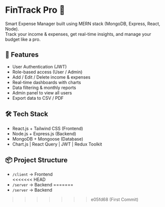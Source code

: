 # FinTrack Pro 💸

Smart Expense Manager built using MERN stack (MongoDB, Express, React, Node).  
Track your income & expenses, get real-time insights, and manage your budget like a pro.

## 🚀 Features
- User Authentication (JWT)
- Role-based access (User / Admin)
- Add / Edit / Delete income & expenses
- Real-time dashboards with charts
- Data filtering & monthly reports
- Admin panel to view all users
- Export data to CSV / PDF

## 🛠 Tech Stack
- React.js + Tailwind CSS (Frontend)
- Node.js + Express.js (Backend)
- MongoDB + Mongoose (Database)
- Chart.js | React Query | JWT | Redux Toolkit

## 📦 Project Structure
- `/client` → Frontend  
<<<<<<< HEAD
- `/server` → Backend
=======
- `/server` → Backend
>>>>>>> e05fd68 (First Commit)
